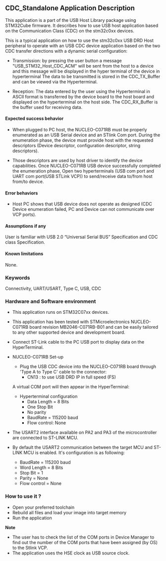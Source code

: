 ## <b>CDC_Standalone Application Description</b>

This application is a part of the USB Host Library package using STM32Cube firmware. It describes how to use
USB host application based on the Communication Class (CDC) on the stm32c0xx devices.

This is a typical application on how to use the stm32c0xx USB DRD Host peripheral to operate with an USB
CDC device application based on the two CDC transfer directions with a dynamic serial configuration:

 - Transmission:
   by pressing the user button a message "USB_STM32_Host_CDC_ACM" will be sent from the host to a device and this message will be displayed in the hyper terminal of the device in hyperterminal
   The data to be transmitted is stored in the CDC_TX_Buffer and can be viewed via the Hyperterminal.

 - Reception:
   The data entered by the user using the Hyperterminal in ASCII format is transferred by the device board
   to the host board and displayed on the hyperterminal on the host side.
   The CDC_RX_Buffer is the buffer used for receiving data.

####  <b>Expected success behavior</b>

- When plugged to PC host, the NUCLEO-C071RB must be properly enumerated as an USB Serial device and an STlink Com port.
During the enumeration phase, the device must provide host with the requested descriptors (Device descriptor, configuration descriptor, string descriptors).

- Those descriptors are used by host driver to identify the device capabilities. Once NUCLEO-C071RB USB device successfully completed the enumeration phase,
Open two hyperterminals (USB com port and UART com port(USB STLink VCP)) to send/receive data to/from host from/to device.

#### <b>Error behaviors</b>

- Host PC shows that USB device does not operate as designed (CDC Device enumeration failed, PC and Device can not communicate over VCP ports).

#### <b>Assumptions if any</b>

User is familiar with USB 2.0 “Universal Serial BUS” Specification and CDC class Specification.

#### <b>Known limitations</b>
None.

### <b>Keywords</b>

Connectivity, UART/USART, Type C, USB, CDC

### <b>Hardware and Software environment</b>

  - This application runs on STM32C07xx devices.
  - This application has been tested with STMicroelectronics NUCLEO-C071RB board revision MB2046-C071RB-B01
    and can be easily tailored to any other supported device and development board.

  - Connect ST-Link cable to the PC USB port to display data on the HyperTerminal.
  - NUCLEO-C071RB Set-up
      - Plug the USB CDC device into the NUCLEO-C071RB board through 'Type A  to Type C' cable to the connector:
        - CN13 : to use USB DRD IP in full speed (FS)

    A virtual COM port will then appear in the HyperTerminal:
     - Hyperterminal configuration
       - Data Length = 8 Bits
       - One Stop Bit
       - No parity
       - BaudRate = 115200 baud
       - Flow control: None

  - The USART2 interface available on PA2 and PA3 of the microcontroller are connected to ST-LINK MCU.
  - By default the USART2 communication between the target MCU and ST-LINK MCU is enabled. It's configuration is as following:
    - BaudRate = 115200 baud
    - Word Length = 8 Bits
    - Stop Bit = 1
    - Parity = None
    - Flow control = None

### <b>How to use it ?</b>

 - Open your preferred toolchain
 - Rebuild all files and load your image into target memory
 - Run the application

<b>Note</b>

- The user has to check the list of the COM ports in Device Manager to find out the number of the COM ports that have been assigned (by OS) to the Stlink VCP.
- The application uses the HSE clock as USB source clock.
